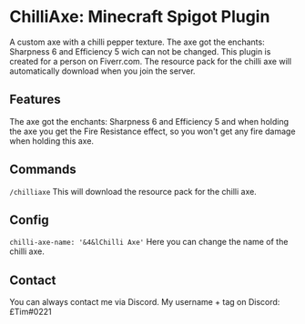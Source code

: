 # ChilliAxe: Minecraft Spigot Plugin
A custom axe with a chilli pepper texture.
The axe got the enchants: Sharpness 6 and Efficiency 5 wich can not be changed. This plugin is created for a person on Fiverr.com.
The resource pack for the chilli axe will automatically download when you join the server.
## Features
The axe got the enchants: Sharpness 6 and Efficiency 5 and when holding the axe you get the Fire Resistance effect, so you won't get any fire damage when holding this axe.
## Commands
`/chilliaxe` This will download the resource pack for the chilli axe.
## Config
`chilli-axe-name: '&4&lChilli Axe'` Here you can change the name of the chilli axe.
## Contact
You can always contact me via Discord. My username + tag on Discord: £Tim#0221
